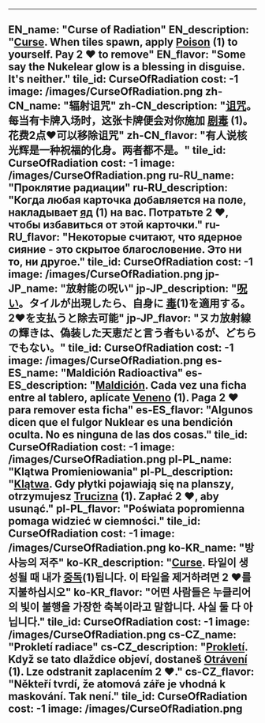 ---

EN_name: "Curse of Radiation"
EN_description: "<u color='FF5151'>Curse</u>. When tiles spawn, apply  <u>Poison</u> (1) to yourself. Pay 2 ❤️ to remove"
EN_flavor: "Some say the Nukelear glow is a blessing in disguise. It's neither."
tile_id: CurseOfRadiation
cost: -1
image: /images/CurseOfRadiation.png
zh-CN_name: "辐射诅咒"
zh-CN_description: "<u color='FF5151'>诅咒</u>。每当有卡牌入场时，这张卡牌便会对你施加 <u>剧毒</u> (1)。花费2点❤️可以移除诅咒"
zh-CN_flavor: "有人说核光辉是一种祝福的化身。两者都不是。"
tile_id: CurseOfRadiation
cost: -1
image: /images/CurseOfRadiation.png
ru-RU_name: "Проклятие радиации"
ru-RU_description: "Когда любая карточка добавляется на поле, накладывает  <u>яд</u> (1) на вас. Потратьте 2 ❤️, чтобы избавиться от этой карточки."
ru-RU_flavor: "Некоторые считают, что ядерное сияние - это скрытое благословение. Это ни то, ни другое."
tile_id: CurseOfRadiation
cost: -1
image: /images/CurseOfRadiation.png
jp-JP_name: "放射能の呪い"
jp-JP_description: "<u color='FF5151'>呪い</u>。タイルが出現したら、自身に <u>毒</u>(1)を適用する。2❤️を支払うと除去可能"
jp-JP_flavor: "ヌカ放射線の輝きは、偽装した天恵だと言う者もいるが、どちらでもない。"
tile_id: CurseOfRadiation
cost: -1
image: /images/CurseOfRadiation.png
es-ES_name: "Maldición Radioactiva"
es-ES_description: "<u color='FF5151'>Maldición</u>. Cada vez una ficha entre al tablero, aplícate  <u>Veneno</u> (1). Paga 2 ❤️ para remover esta ficha"
es-ES_flavor: "Algunos dicen que el fulgor Nuklear es una bendición oculta. No es ninguna de las dos cosas."
tile_id: CurseOfRadiation
cost: -1
image: /images/CurseOfRadiation.png
pl-PL_name: "Klątwa Promieniowania"
pl-PL_description: "<u color='FF5151'>Klątwa</u>. Gdy płytki pojawiają się na planszy, otrzymujesz  <u>Trucizna</u> (1). Zapłać 2 ❤️, aby usunąć."
pl-PL_flavor: "Poświata popromienna pomaga widzieć w ciemności."
tile_id: CurseOfRadiation
cost: -1
image: /images/CurseOfRadiation.png
ko-KR_name: "방사능의 저주"
ko-KR_description: "<u color='FF5151'>Curse</u>. 타일이 생성될 때 내가  <u>중독</u>(1)됩니다. 이 타일을 제거하려면 2 ❤️를 지불하십시오"
ko-KR_flavor: "어떤 사람들은 누클리어의 빛이 불행을 가장한 축복이라고 말합니다. 사실 둘 다 아닙니다."
tile_id: CurseOfRadiation
cost: -1
image: /images/CurseOfRadiation.png
cs-CZ_name: "Prokletí radiace"
cs-CZ_description: "<u color='FF5151'>Prokletí</u>. Když se tato dlaždice objeví, dostaneš  <u>Otrávení</u> (1). Lze odstranit zaplacením 2 ❤️."
cs-CZ_flavor: "Někteří tvrdí, že atomová záře je vhodná k maskování. Tak není."
tile_id: CurseOfRadiation
cost: -1
image: /images/CurseOfRadiation.png
---